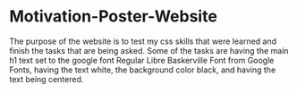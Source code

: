 # Motivation-Poster-Website
The purpose of the website is to test my css skills that were learned and finish the tasks that are being asked. Some of the tasks are having the main h1 text set to the google font Regular Libre Baskerville Font from Google Fonts, having the text white, the background color black, and having the text being centered.
